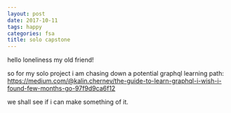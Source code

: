 ```yaml
---
layout: post
date: 2017-10-11
tags: happy
categories: fsa
title: solo capstone
---
```


hello loneliness my old friend!

so for my solo project i am chasing down a potential graphql learning path: <https://medium.com/@kalin.chernev/the-guide-to-learn-graphql-i-wish-i-found-few-months-go-97f9d9ca6f12>

we shall see if i can make something of it.
